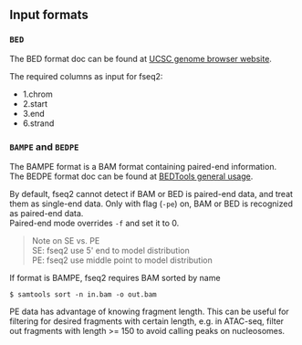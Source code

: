 ## Input formats

### `BED`

The BED format doc can be found at [UCSC genome browser
website](http://genome.ucsc.edu/FAQ/FAQformat#format1).

The required columns as input for fseq2:
- 1.chrom
- 2.start
- 3.end 
- 6.strand


### `BAMPE` and `BEDPE`
The BAMPE format is a BAM format containing paired-end information.  
The BEDPE format doc can be found at [BEDTools general usage](https://bedtools.readthedocs.io/en/latest/content/general-usage.html#bedpe-format).

By default, fseq2 cannot detect if BAM or BED is paired-end data, and treat them as single-end data. Only with flag (`-pe`) on, 
BAM or BED is recognized as paired-end data.  
Paired-end mode overrides `-f` and set it to 0.
 
> Note on SE vs. PE  
SE: fseq2 use 5' end to model distribution  
PE: fseq2 use middle point to model distribution


If format is BAMPE, fseq2 requires BAM sorted by name
```
$ samtools sort -n in.bam -o out.bam
```

PE data has advantage of knowing fragment length. This can be useful for filtering for desired fragments with certain length, 
e.g. in ATAC-seq, filter out fragments with length >= 150 to avoid calling peaks on nucleosomes.



